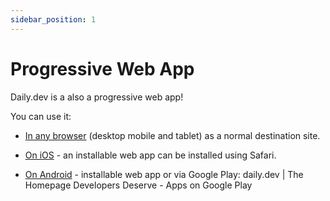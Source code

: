 ```yaml
---
sidebar_position: 1
---
```


# Progressive Web App

Daily.dev is a also a progressive web app!

You can use it:

- [In any browser](https://daily.dev) (desktop mobile and tablet) as a normal destination site.

- [On iOS]((https://daily.dev)) - an installable web app can be installed using Safari.

- [On Android](https://play.google.com/store/apps/details?id=dev.daily) - installable web app or via Google Play: daily.dev | The Homepage Developers Deserve - Apps on Google Play